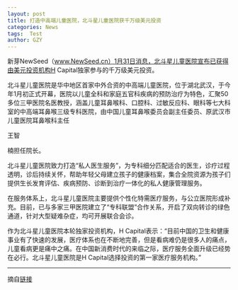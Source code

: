 ```yaml
---
layout: post
title: 打造中高端儿童医院，北斗星儿童医院获千万级美元投资
categories: News
tags:  Test
author: GZY
---
```


新芽NewSeed（www.NewSeed.cn）1月31日消息，北斗星儿童医院宣布已获得由美元投资机构H Capital独家参与的千万级美元投资。

北斗星儿童医院是华中地区首家中外合资的中高端儿童医院，位于湖北武汉，于今年1月初正式开幕，医院以儿童全科和家庭五官科疾病的预防治疗为特色，汇聚50多位三甲医院名医教授，涵盖儿童耳鼻喉科、口腔科、过敏反应科、眼科等七大科室的中高端耳鼻喉三级专科医院，由中国儿童耳鼻喉委员会副主任委员、原武汉市儿童医院耳鼻喉科主任

王智

楠担任院长。

北斗星儿童医院致力打造“私人医生服务”，为专科细分匹配适合的医生，诊疗过程透明，诊后持续关怀，帮助年轻父母建立孩子的健康档案，集合全院资源为孩子们提供生长发育评估、疾病预防、诊断到治疗一体化的私人健康管理服务。

在服务体系上，北斗星儿童医院主要提供个性化特需医疗服务，与公立医院形成补充。目前，已与多家三甲医院建立了“专科联盟”合作关系，开启了双向转诊的绿色通道，针对大型疑难杂症，均可开展联合会诊。

作为北斗星儿童医院本轮独家投资机构，H Capital表示：“目前中国的卫生和健康事业有了快速的发展，医疗体系也在不断地完善，但是看病难仍是很多人的痛点，儿童看病更是痛中之痛。在中国新消费时代的来临之际，医疗服务全面升级已经势在必行。北斗星儿童医院是H Capital选择投资的第一家医疗服务机构。”

*****

摘自[链接](http://new.qq.com/omn/20190131/20190131A0BO9A.html)